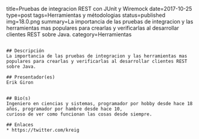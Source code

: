 title=Pruebas de integracion REST con JUnit y Wiremock
date=2017-10-25
type=post
tags=Herramientas y métodologias
status=published
img=18.0.png
summary=La importancia de las pruebas de integracion y las herramientas mas populares para crearlas y verificarlas al desarrollar clientes REST sobre Java.
category=Herramientas
~~~~~~

## Descripción
La importancia de las pruebas de integracion y las herramientas mas populares para crearlas y verificarlas al desarrollar clientes REST sobre Java.

## Presentador(es)
Erik Giron


## Bio(s)
Ingeniero en ciencias y sistemas, programador por hobby desde hace 18 años, programador por hambre desde hace 10,
curioso de ver como funcionan las cosas desde siempre.

## Enlaces
* https://twitter.com/kreig
